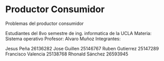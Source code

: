 # Productor Consumidor
Problemas del productor consumidor

Estudiantes del 8vo semestre de ing. informatica de la UCLA
Materia: Sistema operativo
Profesor: Alvaro Muñoz
Integrantes:

Jesus Peña 26136282
Jose Guillen 25146767
Ruben Gutierrez 25147289
Francisco Valencia 25138768
Rhonald Sánchez 26593945
